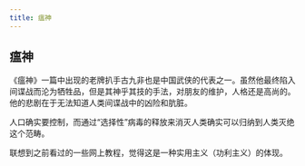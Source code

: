 ```yaml
---
title: 瘟神
---
```


## 瘟神

《瘟神》一篇中出现的老牌扒手古九非也是中国武侠的代表之一。虽然他最终陷入间谍战而沦为牺牲品，但是其神乎其技的手法，对朋友的维护，人格还是高尚的。他的悲剧在于无法知道人类间谍战中的凶险和肮脏。

人口确实要控制，而通过“选择性”病毒的释放来消灭人类确实可以归纳到人类灭绝这个范畴。

联想到之前看过的一些网上教程，觉得这是一种实用主义（功利主义）的体现。

